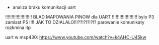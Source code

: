 - analiza braku komunikacji uart

!!!!!!!!!!!!!!!!!!!!! BLAD MAPOWANIA PINOW dla UART !!!!!!!!!!!!!!!!!!!! bylo P3 zamiast P5 !!!! JAK TO DZIALALO!!!??!?!?!?!?
parowanie
komunikaty rozkmina
itp

uart w msp430: https://www.youtube.com/watch?v=k4AHC-U45kw
